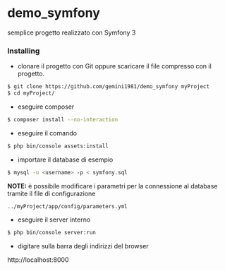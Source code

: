 # demo_symfony

semplice progetto realizzato con Symfony 3

### Installing

* clonare il progetto con Git oppure scaricare il file compresso con il progetto.

```bash
$ git clone https://github.com/gemini1981/demo_symfony myProject
$ cd myProject/
```

* eseguire composer

```bash
$ composer install --no-interaction
```

* eseguire il comando

```bash
$ php bin/console assets:install
```

* importare il database di esempio

```bash
$ mysql -u <username> -p < symfony.sql
```

**NOTE:** è possibile modificare i parametri per la connessione al database tramite il file di configurazione

```bash
../myProject/app/config/parameters.yml
```

* eseguire il server interno

```bash
$ php bin/console server:run
```

* digitare sulla barra degli indirizzi del browser

http://localhost:8000
